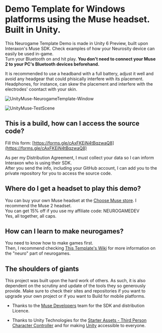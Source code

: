 #   Demo Template for Windows platforms using the Muse headset. Built in Unity. 

This Neurogame Template Demo is made in Unity 6 Preview, built upon Interaxon's Muse SDK. Check examples of how your Neurosity device can easily be used in-game.  
Turn your Bluetooth on and hit play. **You don't need to connect your Muse 2 to your PC's Bluetooth devices beforehand.**  

It is recommended to use a headband with a full battery, adjust it well and avoid any headgear that could phisically interfere with its placement.  
Headphones, for instance, can skew the placement and interfere with the electrodes' coontact with your skin.

![UnityMuse-NeurogameTemplate-Window](https://github.com/user-attachments/assets/81d5d1fa-91e6-4e93-813d-99f146cecb59)

![UnityMuse-TestScene](https://github.com/user-attachments/assets/c598fb41-75d6-4a85-b8e4-5e70f5c1c87e)

## This is a build, how can I access the source code?

Fill this form: [https://forms.gle/cAxFKEiN4tBqzwaQ8](https://forms.gle/cAxFKEiN4tBqzwaQ8)  
  
As per my Distribution Agreement, I must collect your data so I can inform Interaxon who is using their SDK.  
After you send the info, including your GitHub account, I can add you to the private repository for you to access the source code.  

## Where do I get a headset to play this demo?

You can buy your own Muse headset at the [Choose Muse store](https://choosemuse.com/). I recommend the Muse 2 headset.  
You can get 15% off if you use my affiliate code: NEUROGAMEDEV  
Yes, all together, all caps.  

## How can I learn to make neurogames?

You need to know how to make games first.  
Then, I recommend checking [This Template's Wiki](https://github.com/neurogamedev/MuseUnity-Windows-NeurogameTemplate/wiki) for more information on the "neuro" part of neurogames.  

## The shoulders of giants

This project was built upon the hard work of others. As such, it is also dependent on the scrutiny and update of the tools they so generously provide. Make sure to check their sites and repositories if you want to upgrade your own project or if you want to Build for mobile platforms.

- Thanks to the [Muse Developers](https://choosemuse.com/pages/developers) team for the SDK and distribution Licence.

- Thanks to Unity Technologies for the [Starter Assets - Third Person Character Controller](https://assetstore.unity.com/packages/essentials/starter-assets-third-person-character-controller-196526) and for making [Unity](https://unity.com//) accessible to everyone.
